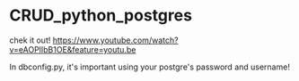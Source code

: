 # CRUD_python_postgres

chek it out! https://www.youtube.com/watch?v=eAOPlIbB1OE&feature=youtu.be

In dbconfig.py, it's important using your postgre's password and username!

